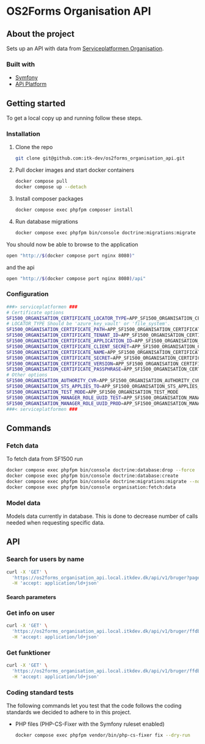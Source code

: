 # OS2Forms Organisation API

## About the project

Sets up an API with data from [Serviceplatformen Organisation](https://digitaliseringskataloget.dk/integration/sf1500).

### Built with 

* [Symfony](https://symfony.com)
* [APi Platform](https://api-platform.com/)

## Getting started

To get a local copy up and running follow these steps.

### Installation

1. Clone the repo

   ```sh
   git clone git@github.com:itk-dev/os2forms_organisation_api.git
   ```

2. Pull docker images and start docker containers

   ```sh
   docker compose pull
   docker compose up --detach
   ```

3. Install composer packages

   ```sh
   docker compose exec phpfpm composer install
   ```

4. Run database migrations

   ```sh
   docker compose exec phpfpm bin/console doctrine:migrations:migrate --no-interaction
   ```

You should now be able to browse to the application

```sh
open "http://$(docker compose port nginx 8080)"
```

and the api

```sh
open "http://$(docker compose port nginx 8080)/api"
```

### Configuration

```sh
###> serviceplatformen ###
# Certificate options
SF1500_ORGANISATION_CERTIFICATE_LOCATOR_TYPE=APP_SF1500_ORGANISATION_CERTIFICATE_LOCATOR_TYPE
# LOCATOR_TYPE Should be 'azure_key_vault' or 'file_system'.
SF1500_ORGANISATION_CERTIFICATE_PATH=APP_SF1500_ORGANISATION_CERTIFICATE_PATH
SF1500_ORGANISATION_CERTIFICATE_TENANT_ID=APP_SF1500_ORGANISATION_CERTIFICATE_TENANT_ID
SF1500_ORGANISATION_CERTIFICATE_APPLICATION_ID=APP_SF1500_ORGANISATION_CERTIFICATE_APPLICATION_ID
SF1500_ORGANISATION_CERTIFICATE_CLIENT_SECRET=APP_SF1500_ORGANISATION_CERTIFICATE_CLIENT_SECRET
SF1500_ORGANISATION_CERTIFICATE_NAME=APP_SF1500_ORGANISATION_CERTIFICATE_NAME
SF1500_ORGANISATION_CERTIFICATE_SECRET=APP_SF1500_ORGANISATION_CERTIFICATE_SECRET
SF1500_ORGANISATION_CERTIFICATE_VERSION=APP_SF1500_ORGANISATION_CERTIFICATE_VERSION
SF1500_ORGANISATION_CERTIFICATE_PASSPHRASE=APP_SF1500_ORGANISATION_CERTIFICATE_PASSPHRASE
# Other options
SF1500_ORGANISATION_AUTHORITY_CVR=APP_SF1500_ORGANISATION_AUTHORITY_CVR
SF1500_ORGANISATION_STS_APPLIES_TO=APP_SF1500_ORGANISATION_STS_APPLIES_TO
SF1500_ORGANISATION_TEST_MODE=APP_SF1500_ORGANISATION_TEST_MODE
SF1500_ORGANISATION_MANAGER_ROLE_UUID_TEST=APP_SF1500_ORGANISATION_MANAGER_ROLE_UUID_TEST
SF1500_ORGANISATION_MANAGER_ROLE_UUID_PROD=APP_SF1500_ORGANISATION_MANAGER_ROLE_UUID_PROD
###< serviceplatformen ###
```

## Commands

### Fetch data


To fetch data from SF1500 run

```sh
docker compose exec phpfpm bin/console doctrine:database:drop --force
docker compose exec phpfpm bin/console doctrine:database:create
docker compose exec phpfpm bin/console doctrine:migrations:migrate --no-interaction
docker compose exec phpfpm bin/console organisation:fetch:data
```


### Model data

Models data currently in database.
This is done to decrease number of calls needed when requesting specific data.



## API

### Search for users by name

```sh
curl -X 'GET' \
  'https://os2forms_organisation_api.local.itkdev.dk/api/v1/bruger?page=1&navn=Jeppe%20Kuhlmann' \
  -H 'accept: application/ld+json'
```

#### Search parameters



### Get info on user

```sh
curl -X 'GET' \
  'https://os2forms_organisation_api.local.itkdev.dk/api/v1/bruger/ffdb7559-2ad3-4662-9fd4-d69849939b66' \
  -H 'accept: application/ld+json'
```

### Get funktioner

```sh
curl -X 'GET' \
  'https://os2forms_organisation_api.local.itkdev.dk/api/v1/bruger/ffdb7559-2ad3-4662-9fd4-d69849939b66/funktioner' \
  -H 'accept: application/ld+json'
```


### Coding standard tests

The following commands let you test that the code follows the coding standards
we decided to adhere to in this project.

* PHP files (PHP-CS-Fixer with the Symfony ruleset enabled)

   ```sh
   docker compose exec phpfpm vendor/bin/php-cs-fixer fix --dry-run
   ```
